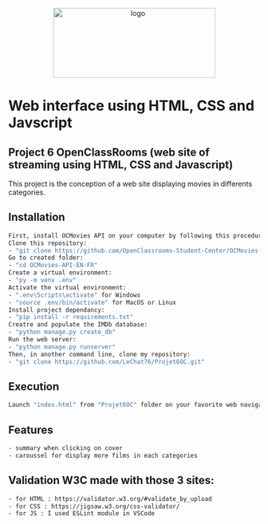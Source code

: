 <p align="center">
 <img width="325" alt="logo" src="https://user-images.githubusercontent.com/119883313/234912169-1855ec76-3ad7-43d7-8966-1c126753902b.png" width="650" height="140">
</p>

# Web interface using HTML, CSS and Javscript
## Project 6 OpenClassRooms (web site of streaming using HTML, CSS and Javascript)
This project is the conception of a web site displaying movies in differents
 categories.
## Installation
```sh
First, install OCMovies API on your computer by following this procedure:
Clone this repository:
- "git clone https://github.com/OpenClassrooms-Student-Center/OCMovies-API-EN-FR.git"
Go to created folder:
- "cd OCMovies-API-EN-FR"
Create a virtual environment:
- "py -m venv .env"
Activate the virtual environment:
- ".env\Scripts\activate" for Windows
- "source .env/bin/activate" for MacOS or Linux
Install project dependancy:
- "pip install -r requirements.txt"
Creatre and populate the IMDb database:
- "python manage.py create_db"
Run the web server:
- "python manage.py runserver"
Then, in another command line, clone my repository:
- "git clone https://github.com/LeChat76/Projet6OC.git"

```
## Execution
```sh
Launch "index.html" from "Projet6OC" folder on your favorite web navigator.
```
## Features
```sh
- summary when clicking on cover
- caroussel for display more films in each categories
```

## Validation W3C made with those 3 sites:
```sh
- for HTML : https://validator.w3.org/#validate_by_upload
- for CSS : https://jigsaw.w3.org/css-validator/
- for JS : I used ESLint module in VSCode
```
